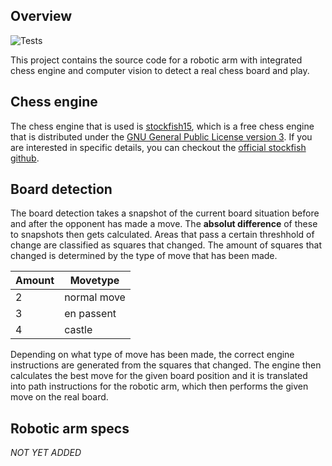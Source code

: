 ## Overview
![Tests](https://github.com/R-e-d-a-X/robotic-arm-for-chess/actions/workflows/tests.yml/badge.svg)

This project contains the source code for a robotic arm with integrated chess engine and computer vision to detect a real chess board and play. 

## Chess engine

The chess engine that is used is [stockfish15](https://stockfishchess.org), which is a free chess engine that is distributed under the [GNU General Public License version 3](https://github.com/R-e-d-a-X/robotic-arm-for-chess/blob/master/LICENSE). If you are interested in specific details, you can checkout the [official stockfish github](https://github.com/official-stockfish/Stockfish).

## Board detection

The board detection takes a snapshot of the current board situation before and after the opponent has made a move. The **absolut difference** of these to snapshots then gets calculated. Areas that pass a certain threshhold of change are classified as squares that changed. The amount of squares that changed is determined by the type of move that has been made.

| Amount | Movetype |
| ----------- | ----------- |
| 2 | normal move |
| 3 | en passent | 
| 4 | castle |

Depending on what type of move has been made, the correct engine instructions are generated from the squares that changed. The engine then calculates the best move for the given board position and it is translated into path instructions for the robotic arm, which then performs the given move on the real board.

## Robotic arm specs

*NOT YET ADDED*